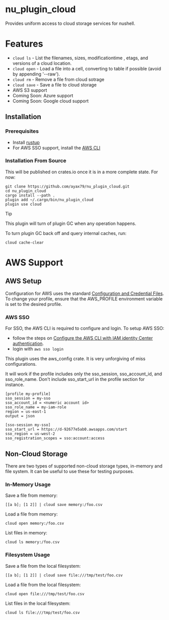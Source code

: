 # nu_plugin_cloud

Provides uniform access to cloud storage services for nushell.

# Features
- `cloud ls` - List the filenames, sizes, modificationtime , etags, and versions of a cloud location.
- `cloud open` - Load a file into a cell, converting to table if possible (avoid by appending '--raw').
- `cloud rm` - Remove a file from cloud sotrage
- `cloud save` - Save a file to cloud storage
- AWS S3 support
- Coming Soon: Azure support
- Coming Soon: Google cloud support

## Installation

### Prerequisites
- Install [rustup](https://rustup.rs/)
- For AWS SSO support, install the [AWS CLI](https://aws.amazon.com/cli/)

### Installation From Source
This will be published on crates.io once it is in a more complete state. For now:
```nushell
git clone https://github.com/ayax79/nu_plugin_cloud.git
cd nu_plugin_cloud
cargo install --path .
plugin add ~/.cargo/bin/nu_plugin_cloud
plugin use cloud
```

> [!TIP]
> This plugin will turn of plugin GC when any operation happens. 

To turn plugin GC back off and query internal caches, run:
```nushell
cloud cache-clear
```

# AWS Support

## AWS Setup

Configuration for AWS uses the standard [Configuration and Credential Files](https://docs.aws.amazon.com/cli/v1/userguide/cli-configure-files.html). To change your profile, ensure that the AWS_PROFILE environment variable is set to the desired profile.

### AWS SSO

For SSO, the AWS CLI is required to configure and login. To setup AWS SSO:
- follow the steps on [Configure the AWS CLI with IAM identity Center authentication](https://docs.aws.amazon.com/cli/latest/userguide/cli-configure-sso.html).
- login with `aws sso login`

This plugin uses the aws_config crate. It is very unforgiving of miss configurations.

It will work if the profile includes only the sso_session, sso_account_id, and sso_role_name. Don't include sso_start_url in the profile section for instance.

```
[profile my-profile]
sso_session = my-sso
sso_account_id = <numeric account id>
sso_role_name = my-iam-role
region = us-east-1
output = json

[sso-session my-sso]
sso_start_url = https://d-92677e5ab0.awsapps.com/start
sso_region = us-west-2
sso_registration_scopes = sso:account:access
```
## Non-Cloud Storage

There are two types of supported non-cloud storage types, in-memory and file system. It can be useful to use these for testing purposes.

### In-Memory Usage

Save a file from memory:
```nushell
[[a b]; [1 2]] | cloud save memory:/foo.csv
```

Load a file from memory:
```nushell
cloud open memory:/foo.csv
```

List files in memory:
```nushell
cloud ls memory:/foo.csv
```

### Filesystem Usage

Save a file from the local filesystem:
```nushell
[[a b]; [1 2]] | cloud save file:///tmp/test/foo.csv
```

Load a file from the local filesystem:
```nushell
cloud open file:///tmp/test/foo.csv
```

List files in the local filesystem:
```nushell
cloud ls file:///tmp/test/foo.csv
```
